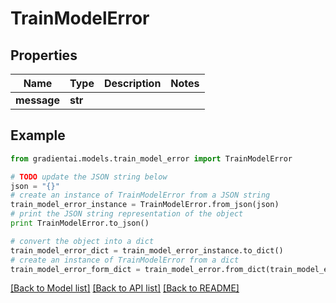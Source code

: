 # TrainModelError


## Properties
Name | Type | Description | Notes
------------ | ------------- | ------------- | -------------
**message** | **str** |  | 

## Example

```python
from gradientai.models.train_model_error import TrainModelError

# TODO update the JSON string below
json = "{}"
# create an instance of TrainModelError from a JSON string
train_model_error_instance = TrainModelError.from_json(json)
# print the JSON string representation of the object
print TrainModelError.to_json()

# convert the object into a dict
train_model_error_dict = train_model_error_instance.to_dict()
# create an instance of TrainModelError from a dict
train_model_error_form_dict = train_model_error.from_dict(train_model_error_dict)
```
[[Back to Model list]](../README.md#documentation-for-models) [[Back to API list]](../README.md#documentation-for-api-endpoints) [[Back to README]](../README.md)


